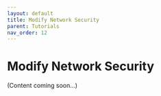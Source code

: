 ```yaml
---
layout: default
title: Modify Network Security
parent: Tutorials
nav_order: 12
---
```


# Modify Network Security

(Content coming soon...)
